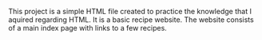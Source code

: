 This project is a simple HTML file created to practice the knowledge that I aquired
regarding HTML. It is a basic recipe website. The website consists of a main index page with links to a few recipes.
